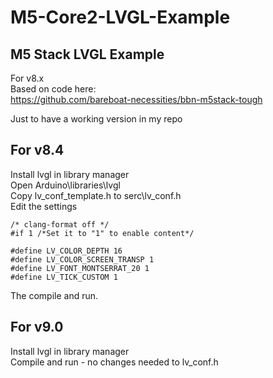 # M5-Core2-LVGL-Example
## M5 Stack LVGL Example   
For v8.x   
Based on code here:   
https://github.com/bareboat-necessities/bbn-m5stack-tough   

Just to have a working version in my repo   

## For v8.4    

Install lvgl in library manager   
Open Arduino\libraries\lvgl    
Copy lv_conf_template.h to serc\lv_conf.h    
Edit the settings  

```
/* clang-format off */
#if 1 /*Set it to "1" to enable content*/

#define LV_COLOR_DEPTH 16
#define LV_COLOR_SCREEN_TRANSP 1
#define LV_FONT_MONTSERRAT_20 1
#define LV_TICK_CUSTOM 1
```

The compile and run.   

## For v9.0

Install lvgl in library manager   
Compile and run - no changes needed to lv_conf.h   
